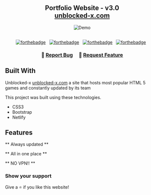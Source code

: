 <h2 align="center">
  Portfolio Website - v3.0<br/>
  <a href="https://unblocked-x.com" target="_blank">unblocked-x.com</a>
</h2>
<div align="center">
  <img alt="Demo" src="https://cdn.discordapp.com/attachments/928275005580673095/939363538294685747/unknown.png" />
</div>

<br/>

<center>

[![forthebadge](https://forthebadge.com/images/badges/built-with-love.svg)](https://forthebadge.com) &nbsp;
[![forthebadge](https://forthebadge.com/images/badges/validated-html5.svg)](https://forthebadge.com) &nbsp;
[![forthebadge](https://forthebadge.com/images/badges/open-source.svg)](https://forthebadge.com) &nbsp;
[![forthebadge](https://forthebadge.com/images/badges/it-works-why.svg)](https://forthebadge.com) &nbsp;

</center>

<h3 align="center">
    🔹
    <a href="https://github.com/domilx/Portfolio3.0/issues">Report Bug</a> &nbsp; &nbsp;
    🔹
    <a href="https://github.com/domilx/Portfolio3.0/issues">Request Feature</a>
</h3>

## Built With

Unblocked-x <a href="https://unblocked-x.com" target="_blank">unblocked-x.com</a> a site that hosts most popular HTML 5 games and constantly updated by its team<br/>

This project was built using these technologies.

- CSS3
- Bootstrap
- Netlify

## Features

** Always updated **

** All in one place **

** NO VPN!! **

### Show your support

Give a ⭐ if you like this website!
